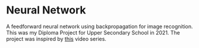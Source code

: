 # Neural Network
A feedforward neural network using backpropagation for image recognition. This was my Diploma Project for Upper Secondary School in 2021. The project was inspired by [this](https://www.youtube.com/watch?v=aircAruvnKk&list=PLZHQObOWTQDNU6R1_67000Dx_ZCJB-3pi "3Blue1Brown") video series.
